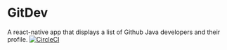 # GitDev
A react-native app that displays a list of Github Java developers and their profile.
[![CircleCI](https://circleci.com/gh/AnayoOleru/GitDev/tree/develop.svg?style=svg)](https://circleci.com/gh/AnayoOleru/GitDev/tree/develop)
